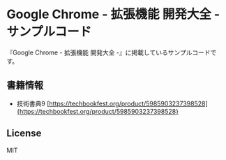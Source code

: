 # Google Chrome - 拡張機能 開発大全 - サンプルコード

『Google Chrome - 拡張機能 開発大全 -』に掲載しているサンプルコードです。

## 書籍情報

- 技術書典9
[https://techbookfest.org/product/5985903237398528]{https://techbookfest.org/product/5985903237398528}


## License

MIT
